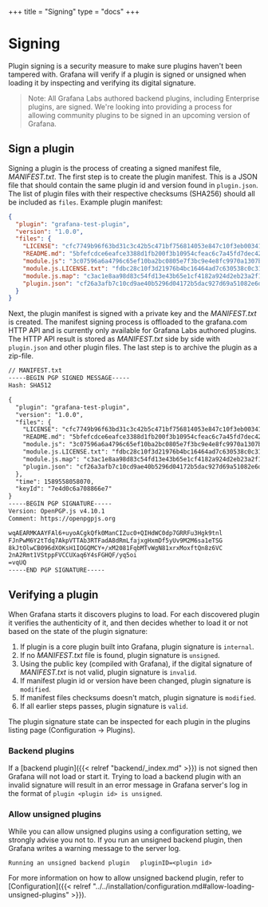 +++
title = "Signing"
type = "docs"
+++

# Signing

Plugin signing is a security measure to make sure plugins haven't been tampered with. Grafana will verify if a plugin is signed or unsigned when loading it by inspecting and verifying its digital signature.

> Note: All Grafana Labs authored backend plugins, including Enterprise plugins, are signed. We're looking into providing a process for allowing  community plugins to be signed in an upcoming version of Grafana.

## Sign a plugin

Signing a plugin is the process of creating a signed manifest file, _MANIFEST.txt_. The first step is to create the plugin manifest. This is a JSON file that should contain the same plugin id and version found in `plugin.json`. The list of plugin files with their respective checksums (SHA256) should all be included as `files`. Example plugin manifest:

```json
{
  "plugin": "grafana-test-plugin",
  "version": "1.0.0",
  "files": {
    "LICENSE": "cfc7749b96f63bd31c3c42b5c471bf756814053e847c10f3eb003417bc523d30",
    "README.md": "5bfefcdce6eafce3388d1fb200f3b10954cfeac6c7a45fd7dec42687e01ac75d",
    "module.js": "3c07596a6a4796c65ef10ba2bc0805e7f3bc9e4e8fc9970a1307b97e29db1c0a",
    "module.js.LICENSE.txt": "fdbc28c10f3d21976b4bc16464ad7c630538c0c3101347b5fd44af9066f7022b",
    "module.js.map": "c3ac1e8aa98d83c54fd13e43b65e1cf4182a924d2eb23a2f1a6fe40b7785a1bb",
    "plugin.json": "cf26a3afb7c10cd9ae40b5296d04172b5dac927d69a51082e6d085b34341ccc3"
  }
}
```

Next, the plugin manifest is signed with a private key and the _MANIFEST.txt_ is created. The manifest signing process is offloaded to the grafana.com HTTP API and is currently only available for Grafana Labs authored plugins. The HTTP API result is stored as _MANIFEST.txt_ side by side with `plugin.json` and other plugin files. The last step is to archive the plugin as a zip-file.

```txt
// MANIFEST.txt
-----BEGIN PGP SIGNED MESSAGE-----
Hash: SHA512

{
  "plugin": "grafana-test-plugin",
  "version": "1.0.0",
  "files": {
    "LICENSE": "cfc7749b96f63bd31c3c42b5c471bf756814053e847c10f3eb003417bc523d30",
    "README.md": "5bfefcdce6eafce3388d1fb200f3b10954cfeac6c7a45fd7dec42687e01ac75d",
    "module.js": "3c07596a6a4796c65ef10ba2bc0805e7f3bc9e4e8fc9970a1307b97e29db1c0a",
    "module.js.LICENSE.txt": "fdbc28c10f3d21976b4bc16464ad7c630538c0c3101347b5fd44af9066f7022b",
    "module.js.map": "c3ac1e8aa98d83c54fd13e43b65e1cf4182a924d2eb23a2f1a6fe40b7785a1bb",
    "plugin.json": "cf26a3afb7c10cd9ae40b5296d04172b5dac927d69a51082e6d085b34341ccc3"
  },
  "time": 1589558058070,
  "keyId": "7e4d0c6a708866e7"
}
-----BEGIN PGP SIGNATURE-----
Version: OpenPGP.js v4.10.1
Comment: https://openpgpjs.org

wqAEARMKAAYFAl6+uyoACgkQfk0ManCIZuc0+QIHdWC0dp7GRRFu3Hgk9tnl
FJnPwM6Y2tTdq7AkpVTTAb3RTFadA8dRmLfajxgHxmDf5yUv9M2M6sa1eTSG
8kJtOlwCB096dXOKsH1IOGQMCY+/xM2081FqbMTvWgN81xrxMoxftQn8z6VC
2nA2Rmt1VStppFVCCUXaq6Y4sFGHQF/yq5oi
=vqUQ
-----END PGP SIGNATURE-----

```

## Verifying a plugin

When Grafana starts it discovers plugins to load. For each discovered plugin it verifies the authenticity of it, and then decides whether to load it or not based on the state of the plugin signature:

1. If plugin is a core plugin built into Grafana, plugin signature is `internal`.
1. If no _MANIFEST.txt_ file is found, plugin signature is `unsigned`.
1. Using the public key (compiled with Grafana), if the digital signature of _MANIFEST.txt_ is not valid, plugin signature is `invalid`.
1. If manifest plugin id or version have been changed, plugin signature is `modified`.
1. If manifest files checksums doesn't match, plugin signature is `modified`.
1. If all earlier steps passes, plugin signature is `valid`.

The plugin signature state can be inspected for each plugin in the plugins listing page (Configuration -> Plugins).

### Backend plugins

If a [backend plugin]({{< relref "backend/_index.md" >}}) is not signed then Grafana will not load or start it. Trying to load a backend plugin with an invalid signature will result in an error message in Grafana server's log in the format of `plugin <plugin id> is unsigned`.

### Allow unsigned plugins

While you can allow unsigned plugins using a configuration setting, we strongly advise you not to. If you run an unsigned backend plugin, then Grafana writes a warning message to the server log.

    Running an unsigned backend plugin   pluginID=<plugin id>

For more information on how to allow unsigned backend plugin, refer to [Configuration]({{< relref "../../installation/configuration.md#allow-loading-unsigned-plugins" >}}). 
